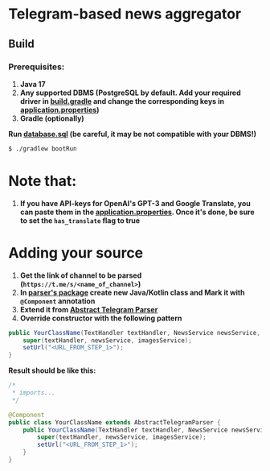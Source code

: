 # Telegram-based news aggregator

## Build

### Prerequisites:

1) __Java 17__
2) __Any supported DBMS (PostgreSQL by default. Add your required driver in [build.gradle](https://github.com/Jujumba/NewsFromFaridSenpai/blob/master/build.gradle) and change the corresponding keys in [application.properties](https://github.com/Jujumba/NewsFromFaridSenpai/blob/master/src/main/resources/application.properties))__
3) __Gradle (optionally)__

__Run [database.sql](https://github.com/Jujumba/NewsFromFaridSenpai/blob/master/src/main/resources/database.sql) (be careful, it may be not compatible with your DBMS!)__

```sh 
$ ./gradlew bootRun
```

# Note that:

1) __If you have API-keys for OpenAI's GPT-3 and Google Translate, you can paste them in the [application.properties](https://github.com/Jujumba/NewsFromFaridSenpai/blob/master/src/main/resources/application.properties). Once it's done, be sure to set the `has_translate` flag to true__

# Adding your source
1) __Get the link of channel to be parsed (``https://t.me/s/<name_of_channel>``)__
2) __In [parser's package](https://github.com/Jujumba/NewsFromFaridSenpai/tree/master/src/main/java/dev/jujumba/newsfromfaridsenpai/logic/parsers/telegram) create new Java/Kotlin class and  Mark it with `@Component` annotation__
3) __Extend it from [Abstract Telegram Parser](https://github.com/Jujumba/NewsFromFaridSenpai/blob/master/src/main/java/dev/jujumba/newsfromfaridsenpai/logic/parsers/telegram/AbstractTelegramParser.java)__
4) __Override constructor with the following pattern__
```java
public YourClassName(TextHandler textHandler, NewsService newsService, ImagesService imagesService) {
    super(textHandler, newsService, imagesService);
    setUrl("<URL_FROM_STEP_1>");
}
```
__Result should be like this:__
```java
/*
 * imports...
 */

@Component
public class YourClassName extends AbstractTelegramParser {
    public YourClassName(TextHandler textHandler, NewsService newsService, ImagesService imagesService) {
        super(textHandler, newsService, imagesService);
        setUrl("<URL_FROM_STEP_1>");
    }
}
```